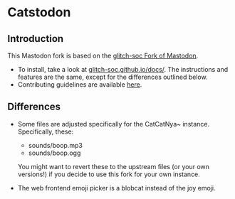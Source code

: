 # Catstodon

## Introduction

This Mastodon fork is based on the [glitch-soc Fork of Mastodon](https://github.com/glitch-soc/mastodon).

- To install, take a look at [glitch-soc.github.io/docs/](https://glitch-soc.github.io/docs/). The instructions and features are the same, except for the differences outlined below.
- Contributing guidelines are available [here](CONTRIBUTING.md).

## Differences

- Some files are adjusted specifically for the CatCatNya~ instance. Specifically, these:
  - sounds/boop.mp3
  - sounds/boop.ogg
  
  You might want to revert these to the upstream files (or your own versions!) if you decide to use this fork for your own instance.
- The web frontend emoji picker is a blobcat instead of the joy emoji.
